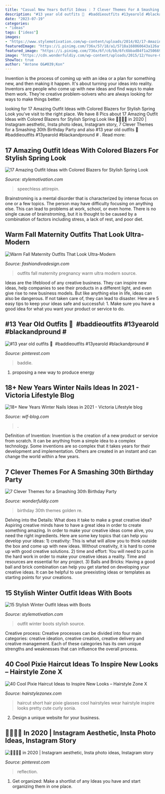 ```yaml
---
title: "Casual New Years Outfit Ideas : 7 Clever Themes For A Smashing 30th Birthday Party"
description: "#13 year old outfits 🥴 ️ #baddieoutfits #13yearold #blackandpround # ️"
date: "2023-07-19"
categories:
- "ideas"
tags: ["ideas"]
images:
- "https://www.stylemotivation.com/wp-content/uploads/2014/02/17-Amazing-Outfit-Ideas-with-Colored-Blazers-for-Stylish-Spring-Look-14-620x917.jpg"
featuredImage: "https://i.pinimg.com/736x/57/18/a1/5718a168060643a126af3980a5f51f82.jpg"
featured_image: "https://i.pinimg.com/736x/6f/c6/bb/6fc6bbad84f1a2506691d8ee83d6242c.jpg"
image: "https://cdn.wonderfuldiy.com/wp-content/uploads/2015/12/Youre-Golden.jpg"
ShowToc: true
author: "Antone O&#039;Kon"
---
```



Invention is the process of coming up with an idea or a plan for something new, and then making it happen. It's about turning your ideas into reality. Inventors are people who come up with new ideas and find ways to make them work. They're creative problem-solvers who are always looking for ways to make things better.

	

		
looking for 17 Amazing Outfit Ideas with Colored Blazers for Stylish Spring Look you've visit to the right place. We have 8 Pics about 17 Amazing Outfit Ideas with Colored Blazers for Stylish Spring Look like 💌👼🏻🏹 in 2020 | Instagram aesthetic, Insta photo ideas, Instagram story, 7 Clever Themes for a Smashing 30th Birthday Party and also #13 year old outfits 🥴 ️ #baddieoutfits #13yearold #blackandpround # ️. Read more:
		
    
## 17 Amazing Outfit Ideas With Colored Blazers For Stylish Spring Look

<img loading=lazy src="https://www.stylemotivation.com/wp-content/uploads/2014/02/17-Amazing-Outfit-Ideas-with-Colored-Blazers-for-Stylish-Spring-Look-14-620x917.jpg" onerror="this.onerror=null;this.src='https://tse1.mm.bing.net/th?id=OIP.8foPtoD6Y_xvIYAullgtMgHaK9&amp;pid=15.1';" alt="17 Amazing Outfit Ideas with Colored Blazers for Stylish Spring Look">

_Source: stylemotivation.com_

>speechless attirepin. 

	

Brainstroming is a mental disorder that is characterized by intense focus on one or a few topics. The person may have difficulty focusing on anything else. This can lead to problems at work, school, or even home. There is no single cause of brainstroming, but it is thought to be caused by a combination of factors including stress, a lack of rest, and poor diet.

    
## Warm Fall Maternity Outfits That Look Ultra-Modern

<img loading=lazy src="http://www.fashiondivadesign.com/wp-content/uploads/2018/11/pregnancy-fall-outfits-4-.jpg" onerror="this.onerror=null;this.src='https://tse4.mm.bing.net/th?id=OIP.4GEPs6cRjtj0Lfk3RRwtpAHaNF&amp;pid=15.1';" alt="Warm Fall Maternity Outfits That Look Ultra-Modern">

_Source: fashiondivadesign.com_

>outfits fall maternity pregnancy warm ultra modern source. 

	

Ideas are the lifeblood of any creative business. They can inspire new ideas, help companies to see their products in a different light, and even give rise to new business models. But like anything else in life, ideas can also be dangerous. If not taken care of, they can lead to disaster. Here are 5 easy tips to keep your ideas safe and successful: 1. Make sure you have a good idea for what you want your product or service to do.

    
## #13 Year Old Outfits 🥴 ️ #baddieoutfits #13yearold #blackandpround # ️

<img loading=lazy src="https://i.pinimg.com/736x/57/18/a1/5718a168060643a126af3980a5f51f82.jpg" onerror="this.onerror=null;this.src='https://tse3.mm.bing.net/th?id=OIP.JOCvlzSXuzGn_aLwye8hTAHaJ3&amp;pid=15.1';" alt="#13 year old outfits 🥴 ️ #baddieoutfits #13yearold #blackandpround # ️">

_Source: pinterest.com_

>baddie. 

	

1. proposing a new way to produce energy 

    
## 18+ New Years Winter Nails Ideas In 2021 - Viсtoria Lifestyle Blog

<img loading=lazy src="https://wlf-blog.com/wp-content/uploads/13.WinterNails.Vol2_.18-768x816.jpeg" onerror="this.onerror=null;this.src='https://tse3.mm.bing.net/th?id=OIP.nhQxTk25YfKu4nD_eaO2xwHaH3&amp;pid=15.1';" alt="18+ New Years Winter Nails Ideas in 2021 - Viсtoria Lifestyle blog">

_Source: wlf-blog.com_

>. 

	

Definition of Invention:
Invention is the creation of a new product or service from scratch. It can be anything from a simple idea to a complex technology. Some inventions are so complex that it takes years for their development and implementation. Others are created in an instant and can change the world within a few years.

    
## 7 Clever Themes For A Smashing 30th Birthday Party

<img loading=lazy src="https://cdn.wonderfuldiy.com/wp-content/uploads/2015/12/Youre-Golden.jpg" onerror="this.onerror=null;this.src='https://tse2.mm.bing.net/th?id=OIP.dA-EKfvFo0TPf-oMPo2J9gHaJ4&amp;pid=15.1';" alt="7 Clever Themes for a Smashing 30th Birthday Party">

_Source: wonderfuldiy.com_

>birthday 30th themes golden re. 

	

Delving into the Details: What does it take to make a great creative idea?
Aspiring creative minds have to have a great idea in order to create something amazing. In order to make your creative ideas come alive, you need the right ingredients. Here are some key topics that can help you develop your ideas: 1) creativity: This is what will allow you to think outside the box and come up with new ideas. Without creativity, it is hard to come up with good creative solutions. 2) time and effort: You will need to put in the hard work in order to make your creative ideas a reality. Time and resources are essential for any project. 3) Balls and Bricks: Having a good ball and brick combination can help you get started on developing your creative ideas. It can be helpful to use preexisting ideas or templates as starting points for your creations.

    
## 15 Stylish Winter Outfit Ideas With Boots

<img loading=lazy src="https://www.stylemotivation.com/wp-content/uploads/2013/12/15-Stylish-Winter-Outfit-Ideas-with-Boots-9.jpg" onerror="this.onerror=null;this.src='https://tse2.mm.bing.net/th?id=OIP.IHaSKZ5FEosfSpbUZRF25gHaK3&amp;pid=15.1';" alt="15 Stylish Winter Outfit Ideas with Boots">

_Source: stylemotivation.com_

>outfit winter boots stylish source. 

	

Creative process:
Creative processes can be divided into four main categories: creative ideation, creative creation, creative delivery and creative management. Each of these categories has its own unique strengths and weaknesses that can influence the overall process.

    
## 40 Cool Pixie Haircut Ideas To Inspire New Looks – Hairstyle Zone X

<img loading=lazy src="https://www.hairstylezonex.com/wp-content/uploads/2020/03/Cool-Pixie-Haircut-Ideas-to-Inspire-New-Looks-24.jpg" onerror="this.onerror=null;this.src='https://tse4.mm.bing.net/th?id=OIP.GG_J1xWUbHZEHl7gcV1VpwHaHa&amp;pid=15.1';" alt="40 Cool Pixie Haircut Ideas to Inspire New Looks – Hairstyle Zone X">

_Source: hairstylezonex.com_

>haircut short hair pixie glasses cool hairstyles wear hairstyle inspire looks pretty cute curly sonia. 

	

2. Design a unique website for your business.

    
## 💌👼🏻🏹 In 2020 | Instagram Aesthetic, Insta Photo Ideas, Instagram Story

<img loading=lazy src="https://i.pinimg.com/736x/6f/c6/bb/6fc6bbad84f1a2506691d8ee83d6242c.jpg" onerror="this.onerror=null;this.src='https://tse1.mm.bing.net/th?id=OIP.5Lx_5Hvt5p4dsdI43SFHqgHaNL&amp;pid=15.1';" alt="💌👼🏻🏹 in 2020 | Instagram aesthetic, Insta photo ideas, Instagram story">

_Source: pinterest.com_

>reflection. 

	

1. Get organized: Make a shortlist of any Ideas you have and start organizing them in one place.

